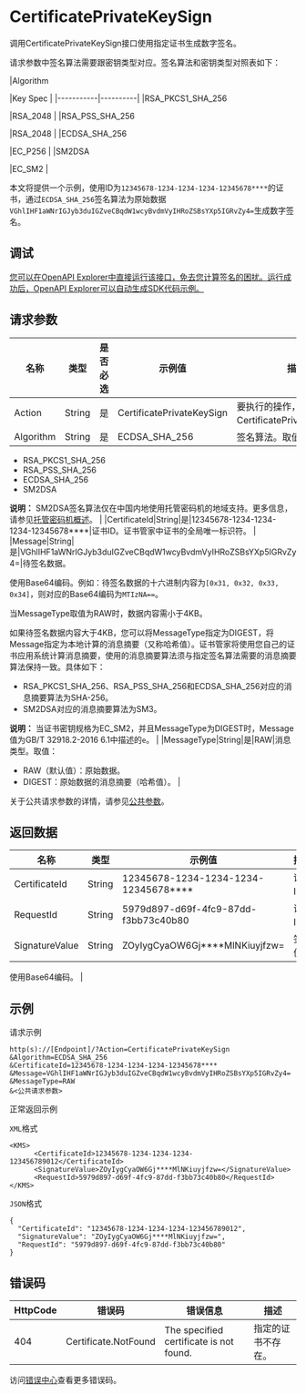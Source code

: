 # CertificatePrivateKeySign

调用CertificatePrivateKeySign接口使用指定证书生成数字签名。

请求参数中签名算法需要跟密钥类型对应。签名算法和密钥类型对照表如下：

|Algorithm

|Key Spec |
|-----------|----------|
|RSA\_PKCS1\_SHA\_256

|RSA\_2048 |
|RSA\_PSS\_SHA\_256

|RSA\_2048 |
|ECDSA\_SHA\_256

|EC\_P256 |
|SM2DSA

|EC\_SM2 |

本文将提供一个示例，使用ID为`12345678-1234-1234-1234-12345678****`的证书，通过`ECDSA_SHA_256`签名算法为原始数据`VGhlIHF1aWNrIGJyb3duIGZveCBqdW1wcyBvdmVyIHRoZSBsYXp5IGRvZy4=`生成数字签名。

## 调试

[您可以在OpenAPI Explorer中直接运行该接口，免去您计算签名的困扰。运行成功后，OpenAPI Explorer可以自动生成SDK代码示例。](https://api.aliyun.com/#product=Kms&api=CertificatePrivateKeySign&type=RPC&version=2016-01-20)

## 请求参数

|名称|类型|是否必选|示例值|描述|
|--|--|----|---|--|
|Action|String|是|CertificatePrivateKeySign|要执行的操作，取值：CertificatePrivateKeySign。 |
|Algorithm|String|是|ECDSA\_SHA\_256|签名算法。取值：

 -   RSA\_PKCS1\_SHA\_256
-   RSA\_PSS\_SHA\_256
-   ECDSA\_SHA\_256
-   SM2DSA

**说明：** SM2DSA签名算法仅在中国内地使用托管密码机的地域支持。更多信息，请参见[托管密码机概述](~~125803~~)。 |
|CertificateId|String|是|12345678-1234-1234-1234-12345678\*\*\*\*|证书ID。证书管家中证书的全局唯一标识符。 |
|Message|String|是|VGhlIHF1aWNrIGJyb3duIGZveCBqdW1wcyBvdmVyIHRoZSBsYXp5IGRvZy4=|待签名数据。

 使用Base64编码。例如：待签名数据的十六进制内容为`[0x31, 0x32, 0x33, 0x34]`，则对应的Base64编码为`MTIzNA==`。

 当MessageType取值为RAW时，数据内容需小于4KB。

 如果待签名数据内容大于4KB，您可以将MessageType指定为DIGEST，将Message指定为本地计算的消息摘要（又称哈希值）。证书管家将使用您自己的证书应用系统计算消息摘要，使用的消息摘要算法须与指定签名算法需要的消息摘要算法保持一致。具体如下：

 -   RSA\_PKCS1\_SHA\_256、RSA\_PSS\_SHA\_256和ECDSA\_SHA\_256对应的消息摘要算法为SHA-256。
-   SM2DSA对应的消息摘要算法为SM3。

 **说明：** 当证书密钥规格为EC\_SM2，并且MessageType为DIGEST时，Message值为GB/T 32918.2-2016 6.1中描述的`e`。 |
|MessageType|String|是|RAW|消息类型。取值：

 -   RAW（默认值）：原始数据。
-   DIGEST：原始数据的消息摘要（哈希值）。 |

关于公共请求参数的详情，请参见[公共参数](~~69007~~)。

## 返回数据

|名称|类型|示例值|描述|
|--|--|---|--|
|CertificateId|String|12345678-1234-1234-1234-12345678\*\*\*\*|证书ID。 |
|RequestId|String|5979d897-d69f-4fc9-87dd-f3bb73c40b80|请求ID。 |
|SignatureValue|String|ZOyIygCyaOW6Gj\*\*\*\*MlNKiuyjfzw=|签名值。

 使用Base64编码。 |

## 示例

请求示例

```
http(s)://[Endpoint]/?Action=CertificatePrivateKeySign
&Algorithm=ECDSA_SHA_256
&CertificateId=12345678-1234-1234-1234-12345678****
&Message=VGhlIHF1aWNrIGJyb3duIGZveCBqdW1wcyBvdmVyIHRoZSBsYXp5IGRvZy4=
&MessageType=RAW
&<公共请求参数>
```

正常返回示例

`XML`格式

```
<KMS>
	  <CertificateId>12345678-1234-1234-1234-123456789012</CertificateId>
	  <SignatureValue>ZOyIygCyaOW6Gj****MlNKiuyjfzw=</SignatureValue>
	  <RequestId>5979d897-d69f-4fc9-87dd-f3bb73c40b80</RequestId>
</KMS>
```

`JSON`格式

```
{
  "CertificateId": "12345678-1234-1234-1234-123456789012",
  "SignatureValue": "ZOyIygCyaOW6Gj****MlNKiuyjfzw=",
  "RequestId": "5979d897-d69f-4fc9-87dd-f3bb73c40b80"
}
```

## 错误码

|HttpCode|错误码|错误信息|描述|
|--------|---|----|--|
|404|Certificate.NotFound|The specified certificate is not found.|指定的证书不存在。|

访问[错误中心](https://error-center.alibabacloud.com/status/product/Kms)查看更多错误码。

